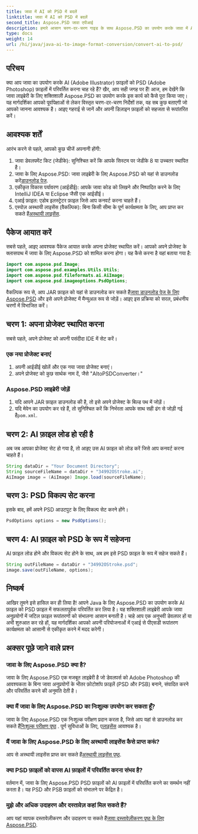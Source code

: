 ```yaml
---
title: जावा में AI को PSD में बदलें
linktitle: जावा में AI को PSD में बदलें
second_title: Aspose.PSD जावा एपीआई
description: हमारे आसान चरण-दर-चरण गाइड के साथ Aspose.PSD का उपयोग करके जावा में AI को PSD में बदलें। त्वरित और निर्बाध फ़ाइल रूपांतरण की आवश्यकता वाले डेवलपर्स के लिए बिल्कुल सही।
type: docs
weight: 14
url: /hi/java/java-ai-to-image-format-conversion/convert-ai-to-psd/
---
```

## परिचय
क्या आप जावा का उपयोग करके AI (Adobe Illustrator) फ़ाइलों को PSD (Adobe Photoshop) फ़ाइलों में परिवर्तित करना चाह रहे हैं? खैर, आप सही जगह पर हैं! आज, हम देखेंगे कि जावा लाइब्रेरी के लिए शक्तिशाली Aspose.PSD का उपयोग करके इस कार्य को कैसे पूरा किया जाए। यह मार्गदर्शिका आपको पूर्वापेक्षाओं से लेकर विस्तृत चरण-दर-चरण निर्देशों तक, वह सब कुछ बताएगी जो आपको जानना आवश्यक है। आइए गहराई से जानें और अपनी डिज़ाइन फ़ाइलों को सहजता से रूपांतरित करें।
## आवश्यक शर्तें
आरंभ करने से पहले, आपको कुछ चीजें अपनानी होंगी:
1. जावा डेवलपमेंट किट (जेडीके): सुनिश्चित करें कि आपके सिस्टम पर जेडीके 8 या उच्चतर स्थापित है।
2.  जावा के लिए Aspose.PSD: जावा लाइब्रेरी के लिए Aspose.PSD को यहां से डाउनलोड करें[डाउनलोड पेज](https://releases.aspose.com/psd/java/).
3. एकीकृत विकास पर्यावरण (आईडीई): आपके जावा कोड को लिखने और निष्पादित करने के लिए IntelliJ IDEA या Eclipse जैसी एक आईडीई।
4. एआई फ़ाइल: एडोब इलस्ट्रेटर फ़ाइल जिसे आप कनवर्ट करना चाहते हैं।
5. एस्पोज़ अस्थायी लाइसेंस (वैकल्पिक): बिना किसी सीमा के पूर्ण कार्यक्षमता के लिए, आप प्राप्त कर सकते हैं[अस्थायी लाइसेंस](https://purchase.aspose.com/temporary-license/).
## पैकेज आयात करें
सबसे पहले, आइए आवश्यक पैकेज आयात करके अपना प्रोजेक्ट स्थापित करें। आपको अपने प्रोजेक्ट के क्लासपाथ में जावा के लिए Aspose.PSD को शामिल करना होगा। यह कैसे करना है यहां बताया गया है:
```java
import com.aspose.psd.Image;
import com.aspose.psd.examples.Utils.Utils;
import com.aspose.psd.fileformats.ai.AiImage;
import com.aspose.psd.imageoptions.PsdOptions;
```
 वैकल्पिक रूप से, आप JAR फ़ाइल को यहां से डाउनलोड कर सकते हैं[जावा डाउनलोड पेज के लिए Aspose.PSD](https://releases.aspose.com/psd/java/) और इसे अपने प्रोजेक्ट में मैन्युअल रूप से जोड़ें।
आइए इस प्रक्रिया को सरल, प्रबंधनीय चरणों में विभाजित करें।
## चरण 1: अपना प्रोजेक्ट स्थापित करना
सबसे पहले, अपने प्रोजेक्ट को अपनी पसंदीदा IDE में सेट करें।
### एक नया प्रोजेक्ट बनाएं
1. अपनी आईडीई खोलें और एक नया जावा प्रोजेक्ट बनाएं।
2. अपने प्रोजेक्ट को कुछ सार्थक नाम दें, जैसे "AItoPSDConverter।"
### Aspose.PSD लाइब्रेरी जोड़ें
1. यदि आपने JAR फ़ाइल डाउनलोड की है, तो इसे अपने प्रोजेक्ट के बिल्ड पथ में जोड़ें।
2.  यदि मेवेन का उपयोग कर रहे हैं, तो सुनिश्चित करें कि निर्भरता आपके साथ सही ढंग से जोड़ी गई है`pom.xml`.
## चरण 2: AI फ़ाइल लोड हो रही है
अब जब आपका प्रोजेक्ट सेट हो गया है, तो आइए उस AI फ़ाइल को लोड करें जिसे आप कनवर्ट करना चाहते हैं।
```java
String dataDir = "Your Document Directory"; 
String sourceFileName = dataDir + "34992OStroke.ai";       
AiImage image = (AiImage) Image.load(sourceFileName);
```
## चरण 3: PSD विकल्प सेट करना
इसके बाद, हमें अपने PSD आउटपुट के लिए विकल्प सेट करने होंगे।
```java
PsdOptions options = new PsdOptions();
```
## चरण 4: AI फ़ाइल को PSD के रूप में सहेजना
AI फ़ाइल लोड होने और विकल्प सेट होने के साथ, अब हम इसे PSD फ़ाइल के रूप में सहेज सकते हैं।
```java
String outFileName = dataDir + "34992OStroke.psd";
image.save(outFileName, options);
```
## निष्कर्ष
आखिर तुमने इसे हासिल कर ही लिया है! आपने Java के लिए Aspose.PSD का उपयोग करके AI फ़ाइल को PSD फ़ाइल में सफलतापूर्वक परिवर्तित कर लिया है। यह शक्तिशाली लाइब्रेरी आपके जावा अनुप्रयोगों में जटिल फ़ाइल रूपांतरणों को संभालना आसान बनाती है। चाहे आप एक अनुभवी डेवलपर हों या अभी शुरुआत कर रहे हों, यह मार्गदर्शिका आपको अपनी परियोजनाओं में एआई से पीएसडी रूपांतरण कार्यक्षमता को आसानी से एकीकृत करने में मदद करेगी।
## अक्सर पूछे जाने वाले प्रश्न
### जावा के लिए Aspose.PSD क्या है?
जावा के लिए Aspose.PSD एक मजबूत लाइब्रेरी है जो डेवलपर्स को Adobe Photoshop की आवश्यकता के बिना जावा अनुप्रयोगों के भीतर फ़ोटोशॉप फ़ाइलें (PSD और PSB) बनाने, संपादित करने और परिवर्तित करने की अनुमति देती है।
### क्या मैं जावा के लिए Aspose.PSD का निःशुल्क उपयोग कर सकता हूँ?
 जावा के लिए Aspose.PSD एक निःशुल्क परीक्षण प्रदान करता है, जिसे आप यहां से डाउनलोड कर सकते हैं[निःशुल्क परीक्षण पृष्ठ](https://releases.aspose.com/) . पूर्ण सुविधाओं के लिए, ए[लाइसेंस](https://purchase.aspose.com/buy) आवश्यक है।
### मैं जावा के लिए Aspose.PSD के लिए अस्थायी लाइसेंस कैसे प्राप्त करूं?
आप से अस्थायी लाइसेंस प्राप्त कर सकते हैं[अस्थायी लाइसेंस पृष्ठ](https://purchase.aspose.com/temporary-license/).
### क्या PSD फ़ाइलों को वापस AI फ़ाइलों में परिवर्तित करना संभव है?
वर्तमान में, जावा के लिए Aspose.PSD PSD फ़ाइलों को AI फ़ाइलों में परिवर्तित करने का समर्थन नहीं करता है। यह PSD और PSB फ़ाइलों को संभालने पर केंद्रित है।
### मुझे और अधिक उदाहरण और दस्तावेज़ कहां मिल सकते हैं?
 आप यहां व्यापक दस्तावेज़ीकरण और उदाहरण पा सकते हैं[जावा दस्तावेज़ीकरण पृष्ठ के लिए Aspose.PSD](https://reference.aspose.com/psd/java/).